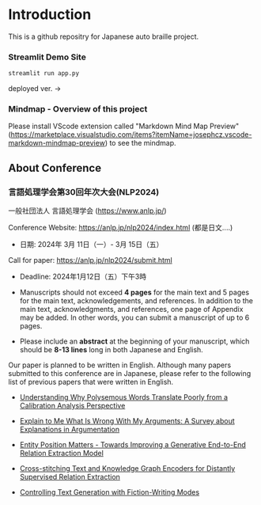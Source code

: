 # Introduction
This is a github repositry  for Japanese auto braille project.

### Streamlit Demo Site
```markdown
streamlit run app.py
```
deployed ver. ->

### Mindmap - Overview of this project
Please install VScode extension called "Markdown Mind Map Preview" (https://marketplace.visualstudio.com/items?itemName=josephcz.vscode-markdown-mindmap-preview) to see the mindmap.

## About Conference
### 言語処理学会第30回年次大会(NLP2024)

一般社団法人 言語処理学会 (https://www.anlp.jp/)

Conference Website: https://anlp.jp/nlp2024/index.html (都是日文....)

- 日期: 2024年 3月 11日（一）- 3月 15日（五）

Call for paper: https://anlp.jp/nlp2024/submit.html



- Deadline: 2024年1月12日（五）下午3時

- Manuscripts should not exceed **4 pages** for the main text and 5 pages for the main text, acknowledgements, and references. In addition to the main text, acknowledgments, and references, one page of Appendix may be added. In other words, you can submit a manuscript of up to 6 pages.



- Please include an **abstract** at the beginning of your manuscript, which should be **8-13 lines** long in both Japanese and English.

Our paper is planned to be written in English. Although many papers submitted to this conference are in Japanese, please refer to the following list of previous papers that were written in English.

- [Understanding Why Polysemous Words Translate Poorly from a Calibration Analysis Perspective](https://www.anlp.jp/proceedings/annual_meeting/2023/pdf_dir/A1-2.pdf)

- [Explain to Me What Is Wrong With My Arguments: A Survey about Explanations in Argumentation
](https://www.anlp.jp/proceedings/annual_meeting/2023/pdf_dir/Q1-7.pdf)

- [Entity Position Matters - Towards Improving a Generative End-to-End Relation Extraction Model
](https://www.anlp.jp/proceedings/annual_meeting/2023/pdf_dir/Q2-11.pdf)

- [Cross-stitching Text and Knowledge Graph Encoders for Distantly Supervised Relation Extraction](https://www.anlp.jp/proceedings/annual_meeting/2023/pdf_dir/B3-2.pdf)

- [Controlling Text Generation with Fiction-Writing Modes](https://www.anlp.jp/proceedings/annual_meeting/2023/pdf_dir/H3-4.pdf)